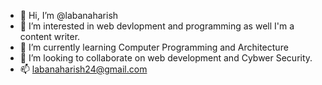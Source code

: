 - 👋 Hi, I’m @labanaharish
- 👀 I’m interested in web devlopment and programming as well I'm a content writer.
- 🌱 I’m currently learning Computer Programming and Architecture 
- 💞️ I’m looking to collaborate on web development and Cybwer Security.
- 📫 labanaharish24@gmail.com

<!---
labanaharish/labanaharish is a ✨ special ✨ repository because its `README.md` (this file) appears on your GitHub profile.
You can click the Preview link to take a look at your changes.
--->
